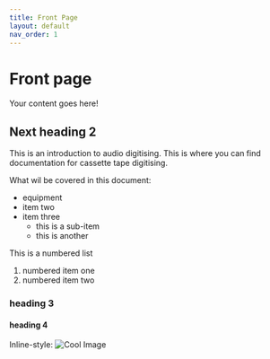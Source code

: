 ```yaml
---
title: Front Page
layout: default
nav_order: 1
---
```


# Front page
Your content goes here!

## Next heading 2
This is an introduction to audio digitising.
This is where you can find documentation for cassette tape digitising. 

What wil be covered in this document:
* equipment
* item two
* item three
  * this is a sub-item
  * this is another

This is a numbered list
1. numbered item one
2. numbered item two

### heading 3
#### heading 4

Inline-style: 
![Cool Image](images/rev-rev-vox.gif "ReVox")

